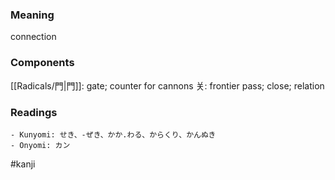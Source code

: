 ### Meaning

connection

### Components

[[Radicals/門|門]]: gate; counter for cannons 关: frontier pass; close; relation

### Readings

```
- Kunyomi: せき、-ぜき、かか.わる、からくり、かんぬき
- Onyomi: カン
```

#kanji